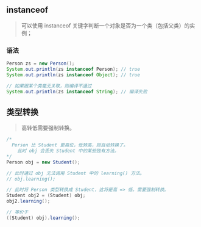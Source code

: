 ## instanceof
> 可以使用 instanceof 关键字判断一个对象是否为一个类（包括父类）的实例；

### 语法
```java
Person zs = new Person();
System.out.println(zs instanceof Person); // true
System.out.println(zs instanceof Object); // true

// 如果跟某个类毫无关联，则编译不通过
System.out.println(zs instanceof String); // 编译失败
```

## 类型转换
> 高转低需要强制转换。
```java
/*
  Person 比 Student 更高位，低转高，则自动转换了。
    此时 obj 会丢失 Student 中的某些独有方法。
*/
Person obj = new Student();

// 此时通过 obj 无法调用 Student 中的 learning() 方法。
// obj.learning();

// 此时将 Person 类型转换成 Student，这将是高 => 低，需要强制转换。
Student obj2 = (Student) obj;
obj2.learning();

// 等价于
((Student) obj).learning();
```